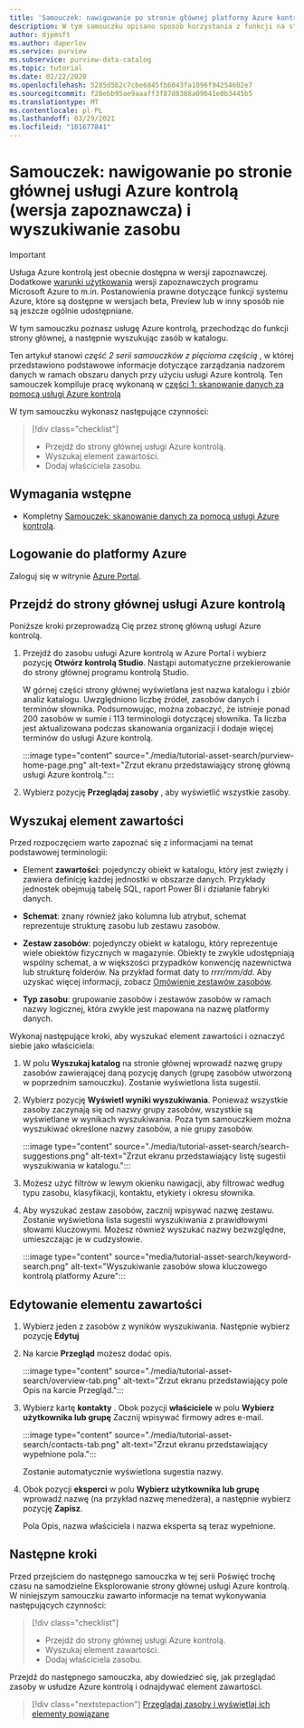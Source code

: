 ```yaml
---
title: 'Samouczek: nawigowanie po stronie głównej platformy Azure kontrolą i wyszukiwanie zasobu'
description: W tym samouczku opisano sposób korzystania z funkcji na stronie głównej usługi Azure kontrolą i wyszukiwania w wykazie.
author: djpmsft
ms.author: daperlov
ms.service: purview
ms.subservice: purview-data-catalog
ms.topic: tutorial
ms.date: 02/22/2020
ms.openlocfilehash: 5285d5b2c7cbe6845fb6043fa1096f94254602e7
ms.sourcegitcommit: f28ebb95ae9aaaff3f87d8388a09b41e0b3445b5
ms.translationtype: MT
ms.contentlocale: pl-PL
ms.lasthandoff: 03/29/2021
ms.locfileid: "101677841"
---
```

# <a name="tutorial-navigate-the-azure-purview-preview-home-page-and-search-for-an-asset"></a>Samouczek: nawigowanie po stronie głównej usługi Azure kontrolą (wersja zapoznawcza) i wyszukiwanie zasobu

> [!IMPORTANT]
> Usługa Azure kontrolą jest obecnie dostępna w wersji zapoznawczej. Dodatkowe [warunki użytkowania](https://azure.microsoft.com/support/legal/preview-supplemental-terms/) wersji zapoznawczych programu Microsoft Azure to m.in. Postanowienia prawne dotyczące funkcji systemu Azure, które są dostępne w wersjach beta, Preview lub w inny sposób nie są jeszcze ogólnie udostępniane.

W tym samouczku poznasz usługę Azure kontrolą, przechodząc do funkcji strony głównej, a następnie wyszukując zasób w katalogu.

Ten artykuł stanowi *część 2 serii samouczków z pięcioma częścią* , w której przedstawiono podstawowe informacje dotyczące zarządzania nadzorem danych w ramach obszaru danych przy użyciu usługi Azure kontrolą. Ten samouczek kompiluje pracę wykonaną w [części 1: skanowanie danych za pomocą usługi Azure kontrolą](tutorial-scan-data.md)

W tym samouczku wykonasz następujące czynności:

> [!div class="checklist"]
>
> * Przejdź do strony głównej usługi Azure kontrolą.
> * Wyszukaj element zawartości.
> * Dodaj właściciela zasobu.

## <a name="prerequisites"></a>Wymagania wstępne

* Kompletny [Samouczek: skanowanie danych za pomocą usługi Azure kontrolą](tutorial-scan-data.md).

## <a name="sign-in-to-azure"></a>Logowanie do platformy Azure

Zaloguj się w witrynie [Azure Portal](https://portal.azure.com).

## <a name="navigate-the-azure-purview-home-page"></a>Przejdź do strony głównej usługi Azure kontrolą

Poniższe kroki przeprowadzą Cię przez stronę główną usługi Azure kontrolą.

1. Przejdź do zasobu usługi Azure kontrolą w Azure Portal i wybierz pozycję **Otwórz kontrolą Studio**. Nastąpi automatyczne przekierowanie do strony głównej programu kontrolą Studio.

   W górnej części strony głównej wyświetlana jest nazwa katalogu i zbiór analiz katalogu. Uwzględniono liczbę źródeł, zasobów danych i terminów słownika. Podsumowując, można zobaczyć, że istnieje ponad 200 zasobów w sumie i 113 terminologii dotyczącej słownika. Ta liczba jest aktualizowana podczas skanowania organizacji i dodaje więcej terminów do usługi Azure kontrolą.

   :::image type="content" source="./media/tutorial-asset-search/purview-home-page.png" alt-text="Zrzut ekranu przedstawiający stronę główną usługi Azure kontrolą.":::

1. Wybierz pozycję **Przeglądaj zasoby** , aby wyświetlić wszystkie zasoby.

## <a name="search-for-an-asset"></a>Wyszukaj element zawartości

Przed rozpoczęciem warto zapoznać się z informacjami na temat podstawowej terminologii:

* Element **zawartości**: pojedynczy obiekt w katalogu, który jest zwięzły i zawiera definicję każdej jednostki w obszarze danych. Przykłady jednostek obejmują tabelę SQL, raport Power BI i działanie fabryki danych.
  
* **Schemat**: znany również jako kolumna lub atrybut, schemat reprezentuje strukturę zasobu lub zestawu zasobów.

* **Zestaw zasobów**: pojedynczy obiekt w katalogu, który reprezentuje wiele obiektów fizycznych w magazynie. Obiekty te zwykle udostępniają wspólny schemat, a w większości przypadków konwencję nazewnictwa lub strukturę folderów. Na przykład format daty to *rrrr/mm/dd*. Aby uzyskać więcej informacji, zobacz [Omówienie zestawów zasobów](concept-resource-sets.md).

* **Typ zasobu**: grupowanie zasobów i zestawów zasobów w ramach nazwy logicznej, która zwykle jest mapowana na nazwę platformy danych.

Wykonaj następujące kroki, aby wyszukać element zawartości i oznaczyć siebie jako właściciela:

1. W polu **Wyszukaj katalog** na stronie głównej wprowadź nazwę grupy zasobów zawierającej daną pozycję danych (grupę zasobów utworzoną w poprzednim samouczku). Zostanie wyświetlona lista sugestii.

1. Wybierz pozycję **Wyświetl wyniki wyszukiwania**. Ponieważ wszystkie zasoby zaczynają się od nazwy grupy zasobów, wszystkie są wyświetlane w wynikach wyszukiwania. Poza tym samouczkiem można wyszukiwać określone nazwy zasobów, a nie grupy zasobów.

    :::image type="content" source="./media/tutorial-asset-search/search-suggestions.png" alt-text="Zrzut ekranu przedstawiający listę sugestii wyszukiwania w katalogu.":::

1. Możesz użyć filtrów w lewym okienku nawigacji, aby filtrować według typu zasobu, klasyfikacji, kontaktu, etykiety i okresu słownika.

1. Aby wyszukać zestaw zasobów, zacznij wpisywać nazwę zestawu. Zostanie wyświetlona lista sugestii wyszukiwania z prawidłowymi słowami kluczowymi. Możesz również wyszukać nazwy bezwzględne, umieszczając je w cudzysłowie.

   :::image type="content" source="media/tutorial-asset-search/keyword-search.png" alt-text="Wyszukiwanie zasobów słowa kluczowego kontrolą platformy Azure":::

## <a name="edit-an-asset"></a>Edytowanie elementu zawartości

1. Wybierz jeden z zasobów z wyników wyszukiwania. Następnie wybierz pozycję **Edytuj**

1. Na karcie **Przegląd** możesz dodać opis.

    :::image type="content" source="./media/tutorial-asset-search/overview-tab.png" alt-text="Zrzut ekranu przedstawiający pole Opis na karcie Przegląd.":::

1. Wybierz kartę **kontakty** . Obok pozycji **właściciele** w polu **Wybierz użytkownika lub grupę** Zacznij wpisywać firmowy adres e-mail.

    :::image type="content" source="./media/tutorial-asset-search/contacts-tab.png" alt-text="Zrzut ekranu przedstawiający wypełnione pola.":::

    Zostanie automatycznie wyświetlona sugestia nazwy.

1. Obok pozycji **eksperci** w polu **Wybierz użytkownika lub grupę** wprowadź nazwę (na przykład nazwę menedżera), a następnie wybierz pozycję **Zapisz**.

    Pola Opis, nazwa właściciela i nazwa eksperta są teraz wypełnione.

## <a name="next-steps"></a>Następne kroki

Przed przejściem do następnego samouczka w tej serii Poświęć trochę czasu na samodzielne Eksplorowanie strony głównej usługi Azure kontrolą. W niniejszym samouczku zawarto informacje na temat wykonywania następujących czynności:

> [!div class="checklist"]
>
> * Przejdź do strony głównej usługi Azure kontrolą.
> * Wyszukaj element zawartości.
> * Dodaj właściciela zasobu.

Przejdź do następnego samouczka, aby dowiedzieć się, jak przeglądać zasoby w usłudze Azure kontrolą i odnajdywać element zawartości.

> [!div class="nextstepaction"]
> [Przeglądaj zasoby i wyświetlaj ich elementy powiązane](tutorial-browse-and-view-lineage.md)
